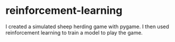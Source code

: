 # reinforcement-learning
I created a simulated sheep herding game with pygame.  I then used reinforcement learning to train a model to play the game.
